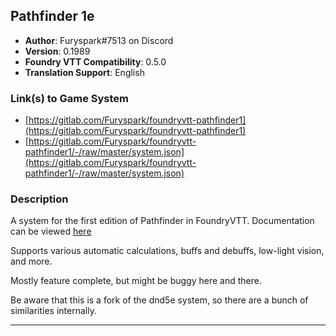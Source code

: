 ## Pathfinder 1e

* **Author**: Furyspark#7513 on Discord
* **Version**: 0.1989
* **Foundry VTT Compatibility**: 0.5.0
* **Translation Support**: English

### Link(s) to Game System
* [https://gitlab.com/Furyspark/foundryvtt-pathfinder1](https://gitlab.com/Furyspark/foundryvtt-pathfinder1)
* [https://gitlab.com/Furyspark/foundryvtt-pathfinder1/-/raw/master/system.json](https://gitlab.com/Furyspark/foundryvtt-pathfinder1/-/raw/master/system.json)

### Description
A system for the first edition of Pathfinder in FoundryVTT.
Documentation can be viewed [here](https://furyspark.gitlab.io/foundryvtt-pathfinder1-doc/)

Supports various automatic calculations, buffs and debuffs, low-light vision, and more.

Mostly feature complete, but might be buggy here and there.

Be aware that this is a fork of the dnd5e system, so there are a bunch of similarities internally.

---

